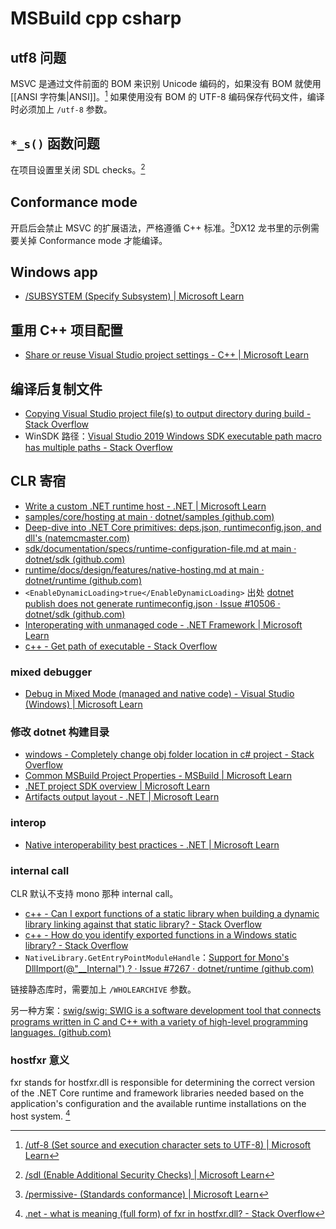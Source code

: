 # MSBuild cpp csharp

## utf8 问题

MSVC 是通过文件前面的 BOM 来识别 Unicode 编码的，如果没有 BOM 就使用 [[ANSI 字符集|ANSI]]。[^1] 如果使用没有 BOM 的 UTF-8 编码保存代码文件，编译时必须加上 `/utf-8` 参数。

## `*_s()` 函数问题

在项目设置里关闭 SDL checks。[^2]

## Conformance mode

开启后会禁止 MSVC 的扩展语法，严格遵循 C++ 标准。[^3]DX12 龙书里的示例需要关掉 Conformance mode 才能编译。

## Windows app

- [/SUBSYSTEM (Specify Subsystem) | Microsoft Learn](https://learn.microsoft.com/en-us/cpp/build/reference/subsystem-specify-subsystem?view=msvc-170)

## 重用 C++ 项目配置

- [Share or reuse Visual Studio project settings - C++ | Microsoft Learn](https://learn.microsoft.com/en-us/cpp/build/create-reusable-property-configurations?view=msvc-170)

## 编译后复制文件

- [Copying Visual Studio project file(s) to output directory during build - Stack Overflow](https://stackoverflow.com/questions/10827024/copying-visual-studio-project-files-to-output-directory-during-build)
- WinSDK 路径：[Visual Studio 2019 Windows SDK executable path macro has multiple paths - Stack Overflow](https://stackoverflow.com/questions/68350812/visual-studio-2019-windows-sdk-executable-path-macro-has-multiple-paths)

## CLR 寄宿

- [Write a custom .NET runtime host - .NET | Microsoft Learn](https://learn.microsoft.com/en-us/dotnet/core/tutorials/netcore-hosting)
- [samples/core/hosting at main · dotnet/samples (github.com)](https://github.com/dotnet/samples/tree/main/core/hosting)
- [Deep-dive into .NET Core primitives: deps.json, runtimeconfig.json, and dll's (natemcmaster.com)](https://natemcmaster.com/blog/2017/12/21/netcore-primitives/)
- [sdk/documentation/specs/runtime-configuration-file.md at main · dotnet/sdk (github.com)](https://github.com/dotnet/sdk/blob/main/documentation/specs/runtime-configuration-file.md)
- [runtime/docs/design/features/native-hosting.md at main · dotnet/runtime (github.com)](https://github.com/dotnet/runtime/blob/main/docs/design/features/native-hosting.md)
- `<EnableDynamicLoading>true</EnableDynamicLoading>` 出处 [dotnet publish does not generate runtimeconfig.json · Issue #10506 · dotnet/sdk (github.com)](https://github.com/dotnet/sdk/issues/10506)
- [Interoperating with unmanaged code - .NET Framework | Microsoft Learn](https://learn.microsoft.com/en-us/dotnet/framework/interop/)
- [c++ - Get path of executable - Stack Overflow](https://stackoverflow.com/questions/1528298/get-path-of-executable)

### mixed debugger

- [Debug in Mixed Mode (managed and native code) - Visual Studio (Windows) | Microsoft Learn](https://learn.microsoft.com/en-us/visualstudio/debugger/how-to-debug-in-mixed-mode?view=vs-2022)

### 修改 dotnet 构建目录

- [windows - Completely change obj folder location in c# project - Stack Overflow](https://stackoverflow.com/questions/63536867/completely-change-obj-folder-location-in-c-sharp-project)
- [Common MSBuild Project Properties - MSBuild | Microsoft Learn](https://learn.microsoft.com/en-us/visualstudio/msbuild/common-msbuild-project-properties?view=vs-2022)
- [.NET project SDK overview | Microsoft Learn](https://learn.microsoft.com/en-us/dotnet/core/project-sdk/overview)
- [Artifacts output layout - .NET | Microsoft Learn](https://learn.microsoft.com/en-us/dotnet/core/sdk/artifacts-output)

### interop

- [Native interoperability best practices - .NET | Microsoft Learn](https://learn.microsoft.com/en-us/dotnet/standard/native-interop/best-practices)

### internal call

CLR 默认不支持 mono 那种 internal call。

- [c++ - Can I export functions of a static library when building a dynamic library linking against that static library? - Stack Overflow](https://stackoverflow.com/questions/47791319/can-i-export-functions-of-a-static-library-when-building-a-dynamic-library-linki)
- [c++ - How do you identify exported functions in a Windows static library? - Stack Overflow](https://stackoverflow.com/questions/50978611/how-do-you-identify-exported-functions-in-a-windows-static-library)
- `NativeLibrary.GetEntryPointModuleHandle`：[Support for Mono's DllImport(@"__Internal") ? · Issue #7267 · dotnet/runtime (github.com)](https://github.com/dotnet/runtime/issues/7267)

链接静态库时，需要加上 `/WHOLEARCHIVE` 参数。

另一种方案：[swig/swig: SWIG is a software development tool that connects programs written in C and C++ with a variety of high-level programming languages. (github.com)](https://github.com/swig/swig)

### hostfxr 意义

fxr stands for hostfxr.dll is responsible for determining the correct version of the .NET Core runtime and framework libraries needed based on the application's configuration and the available runtime installations on the host system. [^4]

[^1]: [/utf-8 (Set source and execution character sets to UTF-8) | Microsoft Learn](https://learn.microsoft.com/en-us/cpp/build/reference/utf-8-set-source-and-executable-character-sets-to-utf-8?view=msvc-170)
[^2]: [/sdl (Enable Additional Security Checks) | Microsoft Learn](https://learn.microsoft.com/en-us/cpp/build/reference/sdl-enable-additional-security-checks?view=msvc-170)
[^3]: [/permissive- (Standards conformance) | Microsoft Learn](https://learn.microsoft.com/en-us/cpp/build/reference/permissive-standards-conformance?view=msvc-170)
[^4]: [.net - what is meaning (full form) of fxr in hostfxr.dll? - Stack Overflow](https://stackoverflow.com/questions/78178615/what-is-meaning-full-form-of-fxr-in-hostfxr-dll)

